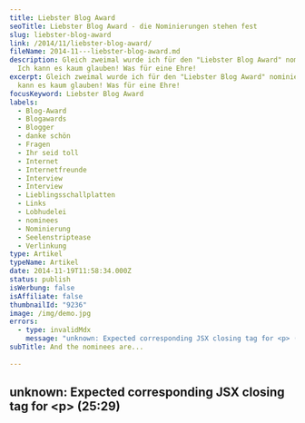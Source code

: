 ```yaml
---
title: Liebster Blog Award
seoTitle: Liebster Blog Award - die Nominierungen stehen fest
slug: liebster-blog-award
link: /2014/11/liebster-blog-award/
fileName: 2014-11---liebster-blog-award.md
description: Gleich zweimal wurde ich für den "Liebster Blog Award" nominiert.
  Ich kann es kaum glauben! Was für eine Ehre!
excerpt: Gleich zweimal wurde ich für den "Liebster Blog Award" nominiert. Ich
  kann es kaum glauben! Was für eine Ehre!
focusKeyword: Liebster Blog Award
labels:
  - Blog-Award
  - Blogawards
  - Blogger
  - danke schön
  - Fragen
  - Ihr seid toll
  - Internet
  - Internetfreunde
  - Interview
  - Interview
  - Lieblingsschallplatten
  - Links
  - Lobhudelei
  - nominees
  - Nominierung
  - Seelenstriptease
  - Verlinkung
type: Artikel
typeName: Artikel
date: 2014-11-19T11:58:34.000Z
status: publish
isWerbung: false
isAffiliate: false
thumbnailId: "9236"
image: /img/demo.jpg
errors:
  - type: invalidMdx
    message: "unknown: Expected corresponding JSX closing tag for <p> (25:29)"
subTitle: And the nominees are...
  
---
```


## unknown: Expected corresponding JSX closing tag for &lt;p> (25:29)

<!--
Bereits am 18. Oktober erreichte mich die Nachricht von der lieben
[Dela](http://delanjiplush.de/?p=841), ich sei für den Lieblingsblog-Award
nominiert. Lieben Dank noch mal an dieser Stelle, Dela!

![Als Award muss diese Tiki-Figur aus dem British Museum herhalten | thumbnail](http://cardamonchai.com/wp-content/uploads/2014/11/13545735034_fbbc8c72df_z-150x150.jpg "[ ](https://www.flickr.com/photos/99929697@N07/sets)  Als Award muss diese Tiki-Figur, die ich im British Museum entdeckt habe, herhalten")

**Die Regeln für den Lieblingsblog-Award:** - Verlinke die Person, die Dich
nominiert hat,

- stelle Dich ihr im Interview,
- nominiere 11 weitere Blogger,
- stelle den Nominierten 11 Interviewfragen.

Kommen wir also zum Interview. Folgendes wollte Dela von mir wissen:

<ol><li> __Was war als Kind Dein Lieblingsplüschtier? Hast Du es noch?__ 
Mein Lieblingsplüschtier in meiner Kindheit war ein kleiner von meiner Mama selbstgemachter Teddy, den ich auf den Namen Tedda getauft hatte. Ich habe ihn immer noch, er wohnt in meinem Kleiderschrank. Ich habe ihn überall mit hingeschleift und weil Tedda dadurch sehr stark abgenutzt wurde, bekam er über die Jahre immer wieder eine neue Haut aus verschiedenen Stoffen. Ursprünglich war er mal rot, inzwischen ist er blau, den letzten Stoffüberzug habe ich ihm im Grundschulalter selbst genäht, damals habe ich ihm auch ein neues Gesicht gestickt, was mich ein paar Tage später in eine tiefe Krise gestürzt hat, weil ich meinen Tedda nicht mehr erkannt habe.</li><li>

![Vegan sollte es sein](http://cardamonchai.com/wp-content/uploads/2014/11/15404266657_07b64b83e6_o-640x640.jpg "[ ](https://www.flickr.com/photos/99929697@N07/sets)  Vegan sollte es sein")

**Welche Küche ist Dir die liebste? Mediteran? Asiatisch? Hausmannskost?
Alles?** Grundsätzlich esse ich alles sehr gerne, besonders Indisch und
Asiatisch, ich mag auch Fusionküche. Auf jeden Fall sollte es vegan sein und
gerne auch sehr scharf. :-)</li><li> **Glaubst Du daran, dass
institutionalisierte Politik irgendetwas Positives reißen kann, oder hast Du die
Hoffnung schon aufgegeben?** Politik bzw. Demokratie ist für mich eine zwingende
Notwendigkeit. Ohne bestimmte Regeln, wären für uns ganz alltägliche Dinge wie
Umweltschutz, Straßenbau und Gesundheitsweisen undenkbar.Ich denke, dass die
gesellschaftlich anerkannte Form die richtige ist, was nicht bedeutet, dass ich
der Meinung bin, dass unsere Politiker die richtigen Entscheidungen treffen.
Allerdings kann man seine Meinung auch nur in einer (funktionierenden)
Demokratie zum Ausdruck bringen, indem man wählen geht und dabei den Politikern
seine Stimme gibt, die am ehesten das zu Ausdruck bringen, was man persönlich
vertreten kann. Mit Politik lässt sich etwas bewirken. Ohne Politik säßen wir in
einer Anarchie und dann würde es ziemlich bald ziemlich finster
aussehen.</li><li> **Wann hast Du das letzte Mal Fenster geputzt/putzen
lassen?** Das kann ich Dir ziemlich genau beantworten, Dela, das war vor 3
Jahren in meiner vorletzten Wohnung. Den Putzlappen habe ich selbst geschwungen.
;-)</li><li>

![Auf Festivals lernt man improvisieren | thumbnail](http://cardamonchai.com/wp-content/uploads/2014/11/11351937553_a519932b85_z-150x150.jpg "[ ](https://www.flickr.com/photos/99929697@N07/sets)  Auf Festivals lernt man improvisieren")

**Welches Deiner Talente wäre in einer Zombieapokalypse fürs Überleben am
hilfreichsten? Wärst Du eher dafür, sich in Banden zusammenzuschließen, oder
würdest Du es als Einzelkämpferin versuchen?**

Hm, ich kann sehr gut Kleidungsstücke aus Müllbeuteln fertigen, das habe ich mir
auf diversen Festivals beigebracht. Zum Teil stammt daher auch mein schier
unerschöpfliches Improvisationstalent. Aus Plastikflaschen und Gaffertape lässt
sich z. B. wunderbar eine Matratze basteln. Ich bin ganz klar für Banden, weil
ich denke, dass ich vermutlich nicht sehr gut mit Anti-Zombiewaffen umgehen
könnte. :-P Womit kann man die eigentlich besiegen? Gar nicht, oder? Dafür würde
ich für alle Tee machen. Das kann ich auch noch gut.</li><li> **Welche
Band/welchen Künstler muss man gehört haben, um von Dir ernst genommen zu
werden?** Grundsätzlich nehme ich Leute auch ernst, die keine Musik hören, oder
sich nicht damit auskennen. Sie dürfen nur keinen Mist hören, das geht überhaupt
nicht. Oder was am schlimmsten ist: "Ich höre alles". Zack, Gespräch
beendet.Spaß beiseite, es gibt einige Bands/Künstler, die mir sehr wichtig sind
und die mich zum Teil schon jahrelang begleiten.
[Calexico](/category/musik/calexico/) z. B. haben bei mir eine eigene
Blogrubrik. Ich nehme einfach jedes Konzert von denen mit, das in meiner Nähe
ist. Die [Deftones](//?s=deftones) sind außerdem ganz besonders wichtig für mich
und [Nine Inch Nails](/?s=Nine+inch+nails).

![Chino Moreno von den Deftones auf dem letztjährigen Rock´n`Heim Festival | thumbnail](http://cardamonchai.com/wp-content/uploads/2014/11/9557898428_86a39a2997_z-150x150.jpg "[ ](https://www.flickr.com/photos/99929697@N07/sets)  Chino Moreno von den Deftones auf dem letztjährigen Rock´n`Heim Festival")

Es gibt viele viele Bands, die aus meinem Plattenschrank nicht wegzudenken sind,
Trail Of Dead z. B., Boysetsfire, Death Cab, ach, ich kann sie nicht alle
aufzählen, das würde den Rahmen sprengen, ich möchte aber auch niemanden außer
Acht lassen. Wichtig waren für mich auch immer Sonic Youth und später dann auch
alle Combos, in denen die Mitglieder der Band gespielt haben, bzw. deren
Soloprojekte. Alles, bei dem Trent Reznor von Nine Inch Nails seine Finger im
Spiel hat, alles, bei dem Chino Moreno von den Deftones mit dabei ist.

Beeinflusst haben mich außerdem auch Bob Dylan und das ganze Psychedelic-Zeuch
von früher, das die Eltern so gehört haben, Grateful Dead, Iron Butterfly, Pink
Floyd. Ich bin mir sicher, dass die Musik, die ich in meiner Kindheit gehört
habe, dafür verantwortlich ist, dass ich auch heute Musik in ihrer progressiven
Spielweise besonders gerne mag. Naja, aber dann auch wieder nicht nur, ich mag
auch gerne eingängige Musik, ehrlichen Blues, ich mag die Sachen von Jack White
und von Dan Auerbach und auch richtig verschwurbeltes Zeug wie die Musik von Les
Claypool (Primus). Oh je und jetzt habe ich auf jeden Fall ein paar ganz
wichtige Eckpfeiler vergessen. :-/</li><li> **Bist Du abergläubisch? Wenn ja,
eher so auf dem Level "Ich wünsche mir was, wenn eine Sternschnuppe
vorbeifliegt." oder doch eher "Ich streue Salz auf die Türschwelle, damit sie
mich nicht holen."?** Als Kind habe ich manchmal dieses Spiel gespielt, bei dem
man nur auf die schwarzen Zebrastreifen treten darf, man in jede Pfütze springen
und jeden Gullideckel mit den Füßen berühren muss. Was allerdings passiert, wenn
man die Regeln nicht befolgt, darüber habe ich weniger nachgedacht.
Grundsätzlich bin ich eher Realistin. Ich grusele mich nur ab und zu im Dunklen,
wenn ich einen fiesen Film angesehen habe, aber ich denke, das zählt nicht. ;-)
Also eher der Sternschnuppen-Typ.</li><li>

![Lieblingsschallplatten | thumbnail](http://cardamonchai.com/wp-content/uploads/2014/11/9694670444_068ec34ffa_o-150x150.jpg "[ ](https://www.flickr.com/photos/99929697@N07/sets)  Lieblingsschallplatten")

**Wein, Bier oder Schnaps? Lieblingszigarettenmarke? Oder völlig gesund und
lasterfrei?**

Seit ich am 9. September 2013 um 14:00
[das Rauchen aufgegeben](/tag/selbstversuch-das-rauchen-aufzugeben/) habe, trage
ich eigentlich keine Laster mehr mit mir herum. Ab und zu gehe ich gerne mit
Freunden ins Pub und trinke dort ein gutes Glas Cider. Am liebsten die Sorte
Green Goblin oder auch mal einen Pear Cider. Da wird dann auch mal ein zweites
Glas bestellt. Mein wirkliches Laster sind Schallplatten</li><li> **In welchen
Fächern warst du in der Schule besonders gut? Was hast du am liebsten gemacht?**
Ich habe immer sehr gerne Aufsätze geschrieben. Im Deutsch- und im
Englischunterricht.</li><li> **Improvisierst Du gerne, nach dem System "Sicheres
Auftreten bei völliger Ahnungslosigkeit" oder kann man Dich in den Wahnsinn
treiben, wenn man Dich unvorbereitet etwas fragt oder tun lässt?** Grundsätzlich
improvisiere ich sehr gerne, besonders, wenn es darum geht, etwas zu tun, ein
Regal aufbauen, obwohl man nicht die richtigen Nägel hat, z. B. oder einen
Rosinenkuchen ohne Rezept backen. Wenn ich etwas gefragt werde, was ich nicht
weiß, ziehe ich es jedoch vor, Tante Google zu befragen. Oder ich gebe die Frage
an jemanden weiter, der sie besser beantworten kann. :-P</li><li> **Wenn Du drei
Wahrheiten/Regeln für das Leben benennen müsstest, welche wären das?** Hier
möchte ich mich gerne dreier Zitate bedienen, die ich für sehr wahr
halte:</li></ol><blockquote>"Life is what happens to you while you are busy
making other plans" - John Lennon

"Verrückt zu sein ist gar nicht so einfach" - Rafik Schami

"Sei du selbst die Veränderung, die du dir wünschst für diese Welt" - Mahatma
Gandhi</blockquote>

Ich hatte mich gerade an den Gedanken mit der Nominierung gewöhnt und im Kopf
damit angefangen, das Interview zu beantworten, da flatterte eine weitere
Nominierung bei mir ins Haus! Dieses Mal von dem lieben
[Andi](http://andiau.wordpress.com). Ich werde ganz rot bei so viel Ehre! Womit
habe ich das verdient! Danke!

Folgende Fragen hat Andi mir gestellt:

<ol><li> __Du hast Gäste und legst Musik auf, welche ist das?__ Beginnen würde ich mit was ruhigem, wie Calexico, ich steigere es langsam zu Boysetsfire und gegen 4 Uhr morgens klingt meine Playlist aus mit Portishead. Dazwischen: Jede Menge Raritäten aus meinem Plattenregal.</li><li>

![Zuletzt gelesen: Tiere essen](http://cardamonchai.com/wp-content/uploads/2014/11/15276340291_3b9a42efea_z-640x427.jpg "[ ](https://www.flickr.com/photos/99929697@N07/sets)  Zuletzt gelesen: Tiere essen")

**Welches Buch hast Du zuletzt gelesen?** "Tiere essen" von Jonathan Safran
Foer.</li><li> **Von wem ist der Song, den Du für immer mit Deiner Kindheit
verbinden wirst?** Das sind eigentlich drei Songs: "Touch Of Grey" von Grateful
Dead, "Ob-la-di, Ob-la-da" von den Beatles und "In-A-Gadda-Da-Vida" von Iron
Butterfly.</li><li> **Du sollst ein Mixtape zusammenstellen, welche 10 Songs
müssen unbedingt drauf?** "Kräne" von Gisbert zu Knyphausen, "All The Pretty
Horses" von Calexico, "Tiny Vessels" von Death Cab For Cutie, "Minerva" von den
Deftones, "Terrible Lie" von Nine Inch Nails, "Release The Dogs" von
Boysetsfire, "High Hopes" von Pink Floyd, "Space Cadet" von Kyuss, "One Armed
Scissor" von At The Drive In und "The Mentalist" von Blackmail.</li><li>

![Akupunkturtermin](http://cardamonchai.com/wp-content/uploads/2014/11/15787786672_8ff1203c42_o-640x640.jpg "[ ](https://www.flickr.com/photos/99929697@N07/sets)  Akupunkturtermin")

**Bei welcher Gelegenheit fiel Dir zuletzt auf, dass Du älter geworden bist?**
Als ich einen [Akupunkturtermin](/2014/11/11/auf-dem-weg-zur-tiefenentspannung/)
vereinbart habe, um meine Nackenschmerzen loszuwerden.</li><li> **... wird mit
dem Alter immer wichtiger.** Die Gesundheit</li><li> **Was kochst Du besonders
gut?** Ich \_**\_ habe einige [Lieblingsrezepte](/category/vegan-2/rezepte/), im
Moment mache ich besonders gerne Kartoffelauflauf in den verschiedensten
Variationen.</li><li> **Fällt Dir etwas Pfiffiges ein, das Dir Deine Oma oder
Dein Opa mit auf den Weg gegeben hat?** Mein Improvisationstalent (siehe
Interview oben ;-) ) habe ich ganz klar von meiner Oma. Sie hat mir als Kind
schon gezeigt, wie man mit ein paar ganz einfachen Dingen klar kommen kann.
Basteln mit altem Geschenkpapier, Socken stopfen, Häkeln aus Garnresten und ich
kann mich noch genau an folgende Situation erinnern: Wir waren mit der ganzen
Familie auf einem Campingplatz und hatten das Shampoo vergessen. Meine Oma hat
mir die Haare mit einem Stück Seife gewaschen und mir erklärt, dass man das
früher immer so gemacht hat "Wir haben alles mit Seife gewaschen. Die Haare, die
Hände, den Körper, die Wäsche, sogar das Geschirr hat man mit Seife gespült."
Das sind schöne Erinnerungen an die Kindheit.Ich wasche noch heute meine Haare
ab und zu mit einem Stück Seife. Danach kommen sie mir immer ganz besonders
schön sauber vor. :-) Ach, ja mein Opa liebte es zu pfeifen. Er konnte ganze
Opernarien pfeifen. Das Pfeifen habe ich von ihm gelernt. Genauso wie das
Äpfelschneiden. Er hat das auf diese ganz besondere Art getan. Wenn wir
spazieren gegangen sind, hatte er immer ein paar Äpfel und so ein krummes
Obstmesser (das liegt heute noch bei meiner Oma in der Küchenschublade, ich
benutzte es jedes Mal, wenn ich bei ihr zu Besuch bin) dabei, mit dem er dann
kleine Stückchen abgeschnitten hat.</li><li> **Du wirst gefragt "Was war früher
alles besser?" Was antwortest Du?** Die Clubs! Die Clubs waren früher eindeutig
besser! Was haben wir gefeiert "damals"!</li><li> **Wenn Du die Möglichkeit
bekämest, in die Vergangenheit zu reisen, würdest Du...?** Als erstes würde ich
auf jeden Fall Kurt Cobain dieses blöde Gewehr wegnehmen!</li><li> **Was hat
Dich veranlasst, ein Blog zu führen?\_\_ Ich schreibe schon immer alles auf, was
mich bewegt. Früher in Tagebücher, auf Blöcke, an Wände, auf Klopapier, in
Briefe, heute eben ins Internet.</li></ol>

Kommen wir nun zu meinen Lieblingen. The nominees are:

1.  [Tierhof Amoa](http://tierhof-amoa.blogspot.de)
1.  [Netzbuddhist](http://www.netzbuddhist.com)
1.  [Volksverpetzer](https://volksverpetzer.de)
1.  [Wirre Welt Berlin](http://wirre-welt-berlin.com)
1.  [Hoochis Welt](http://www.hoochiswelt.de)
1.  [Tofutante](http://tofutante.wordpress.com)
1.  [Schneeweiß &amp; Rosenrot](http://schneeherz.wordpress.com)
1.  [Veganaholic](http://veganaholic.blogspot.de)
1.  [Glowing Life](http://www.glowinglife.de)
1.  [Is It Love?](http://isitloveblog.wordpress.com)
1.  [Philos Worte](http://philosworte.wordpress.com)

Herzlichen Glückwunsch! Ihr seid nominiert für den "Liebster Blog Award"! Ihr
dürft nun die folgenden Fragen beantworten und im Anschluss selbst elf Blogger
nominieren!

1.  **Was bedeutet eigentlich der Name Deines Blogs?**
1.  **Was sind Deine Lieblingsthemen? Worüber schreibst Du am liebsten?**
1.  **Wann ist Dir zuletzt ein Missgeschick passiert?**
1.  **Du darfst eine berühmte Person treffen. Du darfst Dir aussuchen, welche.
    Für wen entscheidest Du Dich?**
1.  **Wenn Du irgendetwas an der Welt ändern könntest, was wäre das?**
1.  **Was war das erste Album/die erste Platte/CD, das/die Du Dir selbst gekauft
    hast?**
1.  **Sonntag ist so schön, weil...**
1.  **Das am weitesten entfernte Reiseziel, dass Du in diesem Jahr hattest**
1.  **5 Lebensmittel, die Du einfach immer im Kühlschrank/Vorratsschrank hast**
1.  **Wenn Du so richtig wütend bist, welches Lied hörst Du dann?**
1.  **Dein Traumjob**

Ich danke hiermit schon mal allen Beteiligten für's Mitmachen, ich bin schon
sehr gespannt auf Eure Antworten!

Wir lesen uns!

Kussi Anne &lt;3

## Alle Awards, die diesem Blog bisher verliehen wurden- [Erbeerkuchen mit Grün 2011](/2011/09/erdbeerkuchen-mit-gruen-der-blogaward/)

- [Best Blog Award 2013](/2013/05/best-blog-award-wie-jetzt-ich-habe-was-gewonnen/)
- Liebster Blog Award 2014
- [Liebster Blog Award 2017](/2017/01/liebster-blog-award-2017-01/)
- [Mystery Blogger Award 2017](/2017/10/mystery-blogger-award-mein-blog-ist-dabei/)

-->

  